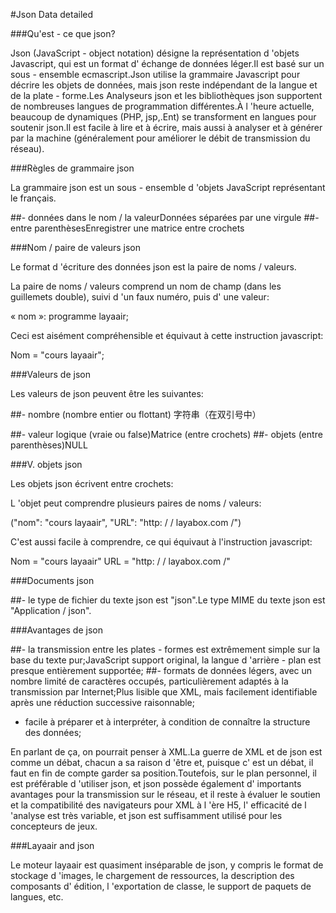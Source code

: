 #Json Data detailed

###Qu'est - ce que json?

Json (JavaScript - object notation) désigne la représentation d 'objets Javascript, qui est un format d' échange de données léger.Il est basé sur un sous - ensemble ecmascript.Json utilise la grammaire Javascript pour décrire les objets de données, mais json reste indépendant de la langue et de la plate - forme.Les Analyseurs json et les bibliothèques json supportent de nombreuses langues de programmation différentes.À l 'heure actuelle, beaucoup de dynamiques (PHP, jsp,.Ent) se transforment en langues pour soutenir json.Il est facile à lire et à écrire, mais aussi à analyser et à générer par la machine (généralement pour améliorer le débit de transmission du réseau).



###Règles de grammaire json

La grammaire json est un sous - ensemble d 'objets JavaScript représentant le français.

##- données dans le nom / la valeurDonnées séparées par une virgule
##- entre parenthèsesEnregistrer une matrice entre crochets



###Nom / paire de valeurs json

Le format d 'écriture des données json est la paire de noms / valeurs.

La paire de noms / valeurs comprend un nom de champ (dans les guillemets double), suivi d 'un faux numéro, puis d' une valeur:

« nom »: programme layaair;

Ceci est aisément compréhensible et équivaut à cette instruction javascript:

Nom = "cours layaair";



###Valeurs de json

Les valeurs de json peuvent être les suivantes:

##- nombre (nombre entier ou flottant) 字符串（在双引号中）

##- valeur logique (vraie ou false)Matrice (entre crochets)
##- objets (entre parenthèses)NULL



###V. objets json

Les objets json écrivent entre crochets:

L 'objet peut comprendre plusieurs paires de noms / valeurs:

("nom": "cours layaair", "URL": "http: / / layabox.com /")

C'est aussi facile à comprendre, ce qui équivaut à l'instruction javascript:

Nom = "cours layaair" URL = "http: / / layabox.com /"



###Documents json

##- le type de fichier du texte json est "json".Le type MIME du texte json est "Application / json".



###Avantages de json

##- la transmission entre les plates - formes est extrêmement simple sur la base du texte pur;JavaScript support original, la langue d 'arrière - plan est presque entièrement supportée;
##- formats de données légers, avec un nombre limité de caractères occupés, particulièrement adaptés à la transmission par Internet;Plus lisible que XML, mais facilement identifiable après une réduction successive raisonnable;
- facile à préparer et à interpréter, à condition de connaître la structure des données;

En parlant de ça, on pourrait penser à XML.La guerre de XML et de json est comme un débat, chacun a sa raison d 'être et, puisque c' est un débat, il faut en fin de compte garder sa position.Toutefois, sur le plan personnel, il est préférable d 'utiliser json, et json possède également d' importants avantages pour la transmission sur le réseau, et il reste à évaluer le soutien et la compatibilité des navigateurs pour XML à l 'ère H5, l' efficacité de l 'analyse est très variable, et json est suffisamment utilisé pour les concepteurs de jeux.



###Layaair and json

Le moteur layaair est quasiment inséparable de json, y compris le format de stockage d 'images, le chargement de ressources, la description des composants d' édition, l 'exportation de classe, le support de paquets de langues, etc.